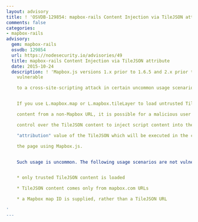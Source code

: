 ```yaml
---
layout: advisory
title: ! 'OSVDB-129854: mapbox-rails Content Injection via TileJSON attribute'
comments: false
categories:
- mapbox-rails
advisory:
  gem: mapbox-rails
  osvdb: 129854
  url: https://nodesecurity.io/advisories/49
  title: mapbox-rails Content Injection via TileJSON attribute
  date: 2015-10-24
  description: ! 'Mapbox.js versions 1.x prior to 1.6.5 and 2.x prior to 2.1.7 are
    vulnerable

    to a cross-site-scripting attack in certain uncommon usage scenarios.


    If you use L.mapbox.map or L.mapbox.tileLayer to load untrusted TileJSON

    content from a non-Mapbox URL, it is possible for a malicious user with

    control over the TileJSON content to inject script content into the

    "attribution" value of the TileJSON which will be executed in the context of

    the page using Mapbox.js.


    Such usage is uncommon. The following usage scenarios are not vulnerable:


    * only trusted TileJSON content is loaded

    * TileJSON content comes only from mapbox.com URLs

    * a Mapbox map ID is supplied, rather than a TileJSON URL

'
---
```

